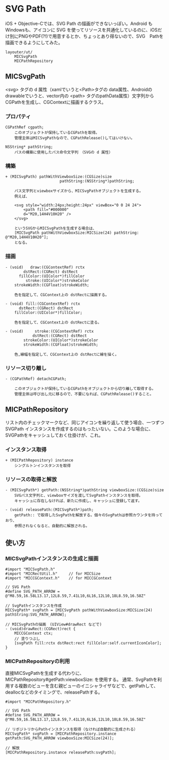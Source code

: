 # SVG Path

iOS + Objective-Cでは、SVG Path の描画ができないっぽい。Android も Windowsも、アイコンに SVG を使ってリソースを共通化しているのに、iOSだけ別にPNGやPDF(?!)で用意するとか、ちょっとあり得ないので、SVG　Pathを描画できるようにしてみた。

    layouter/ut/
        MICSvgPath
        MICPathRepository

## MICSvgPath

&lt;svg&gt; タグの d 属性（xamlでいうと&lt;Path&gt;タグの data属性、Androidのdrawableでいうと、vector内の &lt;path&gt; タグのpathData属性）文字列から　CGPathを生成し、CGContextに描画するクラス。

### プロパティ

    CGPathRef cgpath;
        このオブジェクトが保持しているCGPathを取得。
        管理主体はMICSvgPathなので、CGPathRelease()してはいけない。

    NSString* pathString;
        パスの構築に使用したパス命令文字列　（SVGの d 属性）

### 構築
    + (MICSvgPath) pathWithViewboxSize:(CGSize)size
                            pathString:(NSString*)pathString;
        
        パス文字列とviewboxサイズから、MICSvgPathオブジェクトを生成する。
        例えば、

        <svg style="width:24px;height:24px" viewBox="0 0 24 24">
            <path fill="#000000" 
            d="M20,14H4V10H20" />
        </svg>        

        というSVGからMICSvgPathを生成する場合は、
        [MICSvgPath pathWithViewboxSize:MICSize(24) pathString: @"M20,14H4V10H20"];
        となる。

### 描画

    - (void)   draw:(CGContextRef) rctx 
            dstRect:(CGRect) dstRect 
          fillColor:(UIColor*)fillColor 
             stroke:(UIColor*)strokeColor 
        strokeWidth:(CGFloat)strokeWidth;

        色を指定して、CGContext上の dstRectに描画する。
    
    - (void) fill:(CGContextRef) rctx 
          dstRect:(CGRect) dstRect 
        fillColor:(UIColor*)fillColor;
        
        色を指定して、CGContext上の dstRectに塗る。

    - (void)     stroke:(CGContextRef) rctx 
                dstRect:(CGRect) dstRect 
            strokeColor:(UIColor*)strokeColor 
            strokeWidth:(CGFloat)strokeWidth;
        
        色,線幅を指定して、CGContext上の dstRectに線を描く。

### リソース切り離し

    - (CGPathRef) detachCGPath;
        
        このオブジェクトが保持しているCGPathをオブジェクトから切り離して取得する。
        管理主体は呼び出し元に移るので、不要になれば、CGPathRelease()すること。

## MICPathRepository

リスト内のチェックマークなど、同じアイコンを繰り返して使う場合、一つずつ SVGPath インスタンスを作成するのはもったいない。このような場合に、SVGPathをキャッシュしておく仕掛けが、これ。

### インスタンス取得

    + (MICPathRepository) instance
        シングルトンインスタンスを取得

### リソースの取得と解放
    - (MICSvgPath*) getPath:(NSString*)pathString viewboxSize:(CGSize)size
        SVGパス文字列と、viewboxサイズを渡してSvgPathインスタンスを取得。
        キャッシュに存在しなければ、新たに作成し、キャッシュに登録して返す。

    - (void) releasePath:(MICSvgPath*)path;
        getPath:: で取得したSvgPathを解放する。個々のSvgPathは参照カウンタを持っており、
        参照されなくなると、自動的に解放される。

## 使い方

### MICSvgPathインスタンスの生成と描画

~~~
#import "MICSvgPath.h"
#import "MICRectUtil.h"     // for MICSize
#import "MICCGContext.h"    // for MICCGContext

// SVG Path
#define SVG_PATH_ARROW = @"M8.59,16.58L13.17,12L8.59,7.41L10,6L16,12L10,18L8.59,16.58Z"

// SvgPathインスタンスを作成
MICSvgPath* svgPath = [MICSvgPath pathWithViewboxSize:MICSize(24) pathString:SVG_PATH_ARROW];

// MICSvgPathの描画　(UIView#drawRect などで)
- (void)drawRect:(CGRect)rect {
    MICCGContext ctx;
    // 塗りつぶし
    [svgPath fill:rctx dstRect:rect fillColor:self.currentIconColor];
}
~~~

### MICPathRepositoryの利用

直接MICSvgPathを生成する代わりに、MICPathRepository#getPath:viewboxSize: を使用する。
通常、SvgPathを利用する複数のビューを含む親ビューのイニシャライザなどで、getPathして、deallocなどのタイミングで、releasePathする。

~~~
#import "MICPathRepository.h"

// SVG Path
#define SVG_PATH_ARROW = @"M8.59,16.58L13.17,12L8.59,7.41L10,6L16,12L10,18L8.59,16.58Z"

// リポジトリからPathインスタンスを取得（なければ自動的に生成される）
MICSvgPath* svgPath = [MICPathRepository.instance getPath:SVG_PATH_ARROW viewboxSize:MICSize(24)];

// 解放
[MICPathRepository.instance releasePath:svgPath];
~~~
